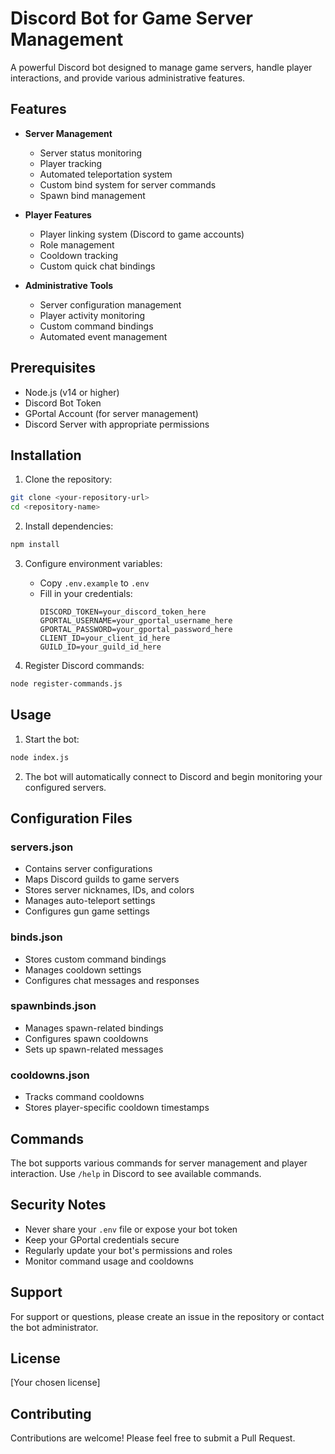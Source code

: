 # Discord Bot for Game Server Management

A powerful Discord bot designed to manage game servers, handle player interactions, and provide various administrative features.

## Features

- **Server Management**
  - Server status monitoring
  - Player tracking
  - Automated teleportation system
  - Custom bind system for server commands
  - Spawn bind management

- **Player Features**
  - Player linking system (Discord to game accounts)
  - Role management
  - Cooldown tracking
  - Custom quick chat bindings

- **Administrative Tools**
  - Server configuration management
  - Player activity monitoring
  - Custom command bindings
  - Automated event management

## Prerequisites

- Node.js (v14 or higher)
- Discord Bot Token
- GPortal Account (for server management)
- Discord Server with appropriate permissions

## Installation

1. Clone the repository:
```bash
git clone <your-repository-url>
cd <repository-name>
```

2. Install dependencies:
```bash
npm install
```

3. Configure environment variables:
   - Copy `.env.example` to `.env`
   - Fill in your credentials:
     ```
     DISCORD_TOKEN=your_discord_token_here
     GPORTAL_USERNAME=your_gportal_username_here
     GPORTAL_PASSWORD=your_gportal_password_here
     CLIENT_ID=your_client_id_here
     GUILD_ID=your_guild_id_here
     ```

4. Register Discord commands:
```bash
node register-commands.js
```

## Usage

1. Start the bot:
```bash
node index.js
```

2. The bot will automatically connect to Discord and begin monitoring your configured servers.

## Configuration Files

### servers.json
- Contains server configurations
- Maps Discord guilds to game servers
- Stores server nicknames, IDs, and colors
- Manages auto-teleport settings
- Configures gun game settings

### binds.json
- Stores custom command bindings
- Manages cooldown settings
- Configures chat messages and responses

### spawnbinds.json
- Manages spawn-related bindings
- Configures spawn cooldowns
- Sets up spawn-related messages

### cooldowns.json
- Tracks command cooldowns
- Stores player-specific cooldown timestamps

## Commands

The bot supports various commands for server management and player interaction. Use `/help` in Discord to see available commands.

## Security Notes

- Never share your `.env` file or expose your bot token
- Keep your GPortal credentials secure
- Regularly update your bot's permissions and roles
- Monitor command usage and cooldowns

## Support

For support or questions, please create an issue in the repository or contact the bot administrator.

## License

[Your chosen license]

## Contributing

Contributions are welcome! Please feel free to submit a Pull Request. 